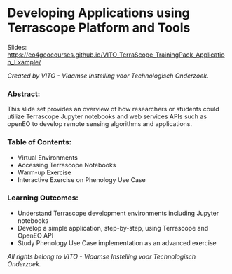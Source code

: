 # Developing Applications using Terrascope Platform and Tools

Slides: https://eo4geocourses.github.io/VITO_TerraScope_TrainingPack_Application_Example/

_Created by VITO - Vlaamse Instelling voor Technologisch Onderzoek._
### Abstract:
This slide set provides an overview of how researchers or students could utilize Terrascope Jupyter notebooks and web services APIs such as openEO to develop remote sensing algorithms and applications.

### Table of Contents:
* Virtual Environments
* Accessing Terrascope Notebooks
* Warm-up Exercise
* Interactive Exercise on Phenology Use Case

### Learning Outcomes:
* Understand Terrascope development environments including Jupyter notebooks
* Develop a simple application, step-by-step, using Terrascope and OpenEO API
* Study Phenology Use Case implementation as an advanced exercise

_All rights belong to VITO - Vlaamse Instelling voor Technologisch Onderzoek._